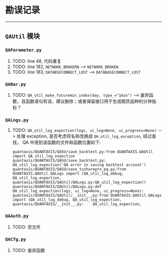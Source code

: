 # 勘误记录

---

## `QAUtil` 模块

### `QAParameter.py`

   1. TODO: line 48, 代码重复
   2. TODO: line 182, `NETWORK_BROKERN` --> `NETWORK_BROKEN`
   3. TODO: line 183, `DATABSECONNECT_LOST` --> `DATABASECONNECT_LOST`
   
### `QABar.py`

   1. TODO: `QA_util_make_futuremin_index(day, type_="1min")` --> 废弃函数，且函数语句有误，建议删除；或者保留接口用于生成期货品种的分钟指标？


###  `QALogs.py`

   1. TODO: `QA_util_log_expection(logs, ui_log=None, ui_progress=None)` --> 处理 exception, 是否考虑将名称改换成 `QA_util_log_exception`,
      经过查找， QA 中用到该函数的文件和函数位置如下:
      
      ```
      quantaxis/QUANTAXIS/QASU/save_backtest.py:from QUANTAXIS.QAUtil import QA_util_log_expection
      quantaxis/QUANTAXIS/QASU/save_backtest.py:        QA_util_log_expection('QA error in saving backtest account')
      quantaxis/QUANTAXIS/QASU/save_tusharepro_pg.py:from QUANTAXIS.QAUtil.QALogs import (QA_util_log_debug, QA_util_log_expection,
      quantaxis/QUANTAXIS/QAUtil/QALogs.py:QA_util_log_expection()
      quantaxis/QUANTAXIS/QAUtil/QALogs.py:def QA_util_log_expection(logs, ui_log=None, ui_progress=None):
      quantaxis/QUANTAXIS/QAUtil/__init__.py:from QUANTAXIS.QAUtil.QALogs import (QA_util_log_debug, QA_util_log_expection,
      quantaxis/QUANTAXIS/__init__.py:    QA_util_log_expection,
      ```

### `QAAuth.py`

1. TODO: 空文件

### `QACfg.py`

1. TODO: 废弃函数
